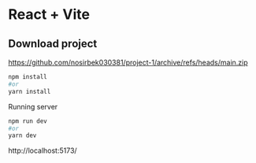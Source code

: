 # React + Vite

## Download project

https://github.com/nosirbek030381/project-1/archive/refs/heads/main.zip

```bash
npm install 
#or
yarn install
```

Running server 

```bash
npm run dev
#or
yarn dev
```
http://localhost:5173/
